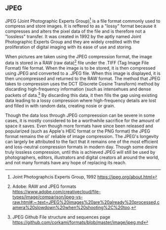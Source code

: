 ## JPEG

JPEG (Joint Photographic Experts Group)[^JPEG] is a file format commonly used to compress and store images. It is reffered to as a 
"lossy" format because it compresses and alters the pixel data of the file and is therefore not a "lossless" transfer. It was created in
1992 by the aptly named Joint Photographic Experts Group and they are widely credited with the proliferation of digital imaging with its ease 
of use and storing. 

When pictures are taken using the JPEG compression format, the image data is stored in a RAW (raw data)[^Adobe RAW] file under the .TIFF (Tag Image File Format) file format. When the image is to be stored,
it is then compressed using JPEG and converted to a .JPEG file. When this image is displayed, it is then uncompressed and returned to the RAW format. The method that 
JPEG takes to compression uses the DCT (Discrete Cosine Transform) method by discarding high-frequency information (such as intensehues and dense packets of data.[^github] 
By discarding this data, it then fills the gap using existing data leading to a lossy compression where high-frequency details are lost and filled in with random data, creating nosie or grain. 

Though the data loss through JPEG compreession can be severe in some cases, it is mostly considered to be a worthwhile sacrifice for the 
amount of space it saves. Even though more formats have since been released and popularized (such as Apple's HEIC format or the PNG format) 
the JPEG format remains the ol' reliable of image compression. The JPEG's longevity can largely be attributed to the fact that it remains one of the
most efficient and loss-neutral compression formats in modern day. Though some desire truly lossless compression, until this is achieved JPEG will still be used 
by photographers, editors, illustrators and digital creators all around the world, and not many formats have any hope of replacing its reach. 

[^JPEG]: Joint Photographcis Experts Group, 1992 https://jpeg.org/about.html
[^github]: JPEG Github File structure and sequences page https://github.com/corkami/formats/blob/master/image/jpeg.md
[^Adobe RAW]: Adobe: RAW and JPEG formats https://www.adobe.com/creativecloud/file-types/image/comparison/jpeg-vs-raw.html#:~:text=JPEG%20images%20are%20already%20processed,camera%20slowdown%20when%20shooting%2C%20too.

